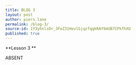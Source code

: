 ```yaml
---
title: BLOG 3
layout: post
author: piers.lane
permalink: /blog-3/
source-id: 1Y3yhnlsOr_3FeZ31HovlGjqzfqqkRAY9mUB7CPkfhXU
published: true
---
```

**Lesson 3        **

ABSENT

